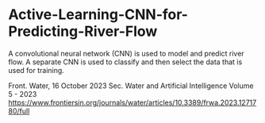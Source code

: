 # Active-Learning-CNN-for-Predicting-River-Flow
A convolutional neural network (CNN) is used to model and predict river flow. A separate CNN is used to classify and then select the data that is used for training.

Front. Water, 16 October 2023
Sec. Water and Artificial Intelligence
Volume 5 - 2023 
https://www.frontiersin.org/journals/water/articles/10.3389/frwa.2023.1271780/full
